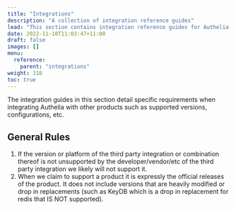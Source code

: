 ```yaml
---
title: "Integrations"
description: "A collection of integration reference guides"
lead: "This section contains integration reference guides for Authelia."
date: 2022-11-10T11:03:47+11:00
draft: false
images: []
menu:
  reference:
    parent: "integrations"
weight: 310
toc: true
---
```


The integration guides in this section detail specific requirements when integrating Authelia with other products such
as supported versions, configurations, etc.

## General Rules

1. If the version or platform of the third party integration or combination thereof is not unsupported by the
   developer/vendor/etc of the third party integration we likely will not support it.
2. When we claim to support a product it is expressly the official releases of the product. It does not include
   versions that are heavily modified or drop in replacements (such as KeyDB which is a drop in replacement for redis
   that IS NOT supported).
